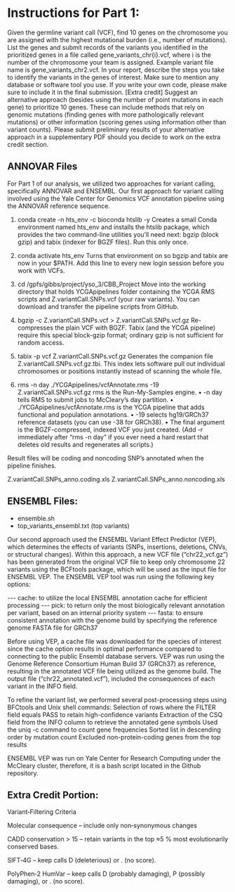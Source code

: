 # Instructions for Part 1:

Given the germline variant call (VCF), find 10 genes on the chromosome you are assigned with
the highest mutational burden (i.e., number of mutations). List the genes and submit records of
the variants you identified in the prioritized genes in a file called gene_variants_chr{i}.vcf, where i
is the number of the chromosome your team is assigned. Example variant file name is
gene_variants_chr2.vcf. In your report, describe the steps you take to identify the variants in the
genes of interest. Make sure to mention any database or software tool you use. If you write your
own code, please make sure to include it in the final submission.
[Extra credit] Suggest an alternative approach (besides using the number of point mutations in
each gene) to prioritize 10 genes. These can include methods that rely on genomic mutations
(finding genes with more pathologically relevant mutations) or other information (scoring genes
using information other than variant counts). Please submit preliminary results of your alternative
approach in a supplementary PDF should you decide to work on the extra credit section.

## ANNOVAR Files



For Part 1 of our analysis, we utilized two approaches for variant calling, specifically ANNOVAR and ENSEMBL. Our first approach for variant calling involved using the Yale Center for Genomics VCF annotation pipeline using the ANNOVAR reference sequence.

1) conda create -n hts_env -c bioconda htslib -y
Creates a small Conda environment named hts_env and installs the htslib package, which provides the two command-line utilities you’ll need next: bgzip (block gzip) and tabix (indexer for BGZF files). Run this only once.

2) conda activate hts_env
Turns that environment on so bgzip and tabix are now in your $PATH. Add this line to every new login session before you work with VCFs.

3) cd /gpfs/gibbs/project/yso_3/CBB_Project
Move into the working directory that holds YCGApipelines folder containing the YCGA RMS scripts and Z.variantCall.SNPs.vcf (your raw variants). You can download and transfer the pipeline scripts from GitHub.

4) bgzip -c Z.variantCall.SNPs.vcf > Z.variantCall.SNPs.vcf.gz
Re-compresses the plain VCF with BGZF. Tabix (and the YCGA pipeline) require this special block-gzip format; ordinary gzip is not sufficient for random access.

5) tabix -p vcf Z.variantCall.SNPs.vcf.gz
Generates the companion file Z.variantCall.SNPs.vcf.gz.tbi. This index lets software pull out individual chromosomes or positions instantly instead of scanning the whole file.

6) rms -n day ./YCGApipelines/vcfAnnotate.rms -19 Z.variantCall.SNPs.vcf.gz
rms is the Run-My-Samples engine.
• -n day tells RMS to submit jobs to McCleary’s day partition.
• ./YCGApipelines/vcfAnnotate.rms is the YCGA pipeline that adds functional and population annotations.
• -19 selects hg19/GRCh37 reference datasets (you can use -38 for GRCh38).
• The final argument is the BGZF-compressed, indexed VCF you just created.
(Add -r immediately after “rms -n day” if you ever need a hard restart that deletes old results and regenerates all scripts.)

Result files will be coding and noncoding SNP’s annotated when the pipeline finishes.

Z.variantCall.SNPs_anno.coding.xls
Z.variantCall.SNPs_anno.noncoding.xls


## ENSEMBL Files:

* ensemble.sh
* top_variants_ensembl.txt (top variants)

Our second approach used the ENSEMBL Variant Effect Predictor (VEP), which determines the effects of variants (SNPs, insertions, deletions, CNVs, or structural changes). Within this approach, a new VCF file (“chr22_vcf.gz”)  has been generated from the original VCF file to keep only chromosome 22 variants using the BCFtools package, which will be used as the input file for ENSEMBL VEP. The ENSEMBL VEP tool was run using the following key options:

--- cache: to utilize the local ENSEMBL annotation cache for efficient processing
--- pick: to return only the most biologically relevant annotation per variant, based on an internal priority system
--- fasta: to ensure consistent annotation with the genome build by specifying the reference genome FASTA file for GRCh37

Before using VEP, a cache file was downloaded for the species of interest since the cache option results in optimal performance compared to connecting to the public Ensembl database servers. VEP was run using the Genome Reference Consortium Human Build 37 (GRCh37) as reference, resulting in the annotated VCF file being utilized as the genome build. The output file (“chr22_annotated.vcf”), included the consequences of each variant in the INFO field.

To refine the variant list, we performed several post-processing steps using BFCtools and Unix shell commands:
Selection of rows where the FILTER field equals PASS to retain high-confidence variants
Extraction of the CSQ field from the INFO column to retrieve the annotated gene symbols
Used the uniq -c command to count gene frequencies
Sorted list in descending order by mutation count
Excluded non-protein-coding genes from the top results

ENSEMBL VEP was run on Yale Center for Research Computing under the McCleary cluster, therefore, it is a bash script located in the Github repository.


## Extra Credit Portion:

Variant‑Filtering Criteria

Molecular consequence – include only non‑synonymous changes

CADD conservation > 15 – retain variants in the top ≈5 % most evolutionarily conserved bases.

SIFT‑4G – keep calls D (deleterious) or . (no score).

PolyPhen‑2 HumVar – keep calls D (probably damaging), P (possibly damaging), or . (no score).



